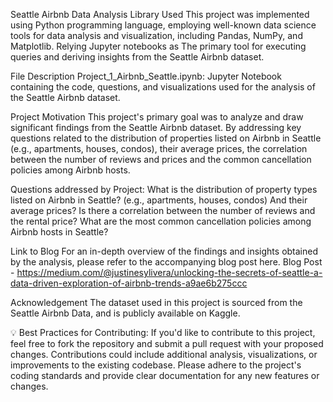Seattle Airbnb Data Analysis
Library Used
This project was implemented using Python programming language, employing well-known data science tools for data analysis and visualization, including Pandas, NumPy, and Matplotlib. Relying Jupyter notebooks as The primary tool for executing queries and deriving insights from the Seattle Airbnb dataset.

File Description
Project_1_Airbnb_Seattle.ipynb: Jupyter Notebook containing the code, questions, and visualizations used for the analysis of the Seattle Airbnb dataset.

Project Motivation
This project's primary goal was to analyze and draw significant findings from the Seattle Airbnb dataset. By addressing key questions related to the distribution of properties listed on Airbnb in Seattle (e.g., apartments, houses, condos), their average prices, the correlation between the number of reviews and prices and the common cancellation policies among Airbnb hosts.

Questions addressed by Project:
What is the distribution of property types listed on Airbnb in Seattle? (e.g., apartments, houses, condos) And their average prices?
Is there a correlation between the number of reviews and the rental price?
What are the most common cancellation policies among Airbnb hosts in Seattle?

Link to Blog
For an in-depth overview of the findings and insights obtained by the analysis, please refer to the accompanying blog post here. Blog Post - https://medium.com/@justinesylivera/unlocking-the-secrets-of-seattle-a-data-driven-exploration-of-airbnb-trends-a9ae6b275ccc

Acknowledgement
The dataset used in this project is sourced from the Seattle Airbnb Data, and is publicly available on Kaggle.

💡 Best Practices for Contributing:
If you'd like to contribute to this project, feel free to fork the repository and submit a pull request with your proposed changes. Contributions could include additional analysis, visualizations, or improvements to the existing codebase. Please adhere to the project's coding standards and provide clear documentation for any new features or changes.
